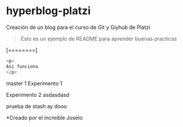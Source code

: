 # hyperblog-platzi

Creación de un blog para el curso de Git y Giyhub de Platzi

> Esto es un ejemplo de README para aprender buenas practicas

[========]

```cpp
<p>
Asi funciona
</p>
```

master 1
Experimento 1

Experimento 2 asdasdasd

prueba de stash ay dooo

\*Creado por el increible Joselo
